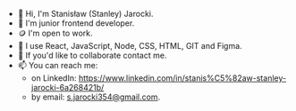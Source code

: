 - 👋 Hi, I'm Stanisław (Stanley) Jarocki.
- 👀 I'm junior frontend developer.
- 🪙 I'm open to work.
- 🎉 I use React, JavaScript, Node, CSS, HTML, GIT and Figma.
- 👻 If you'd like to collaborate contact me.
- 📫 You can reach me:
   - on LinkedIn: https://www.linkedin.com/in/stanis%C5%82aw-stanley-jarocki-6a268421b/
   - by email: s.jarocki354@gmail.com.
